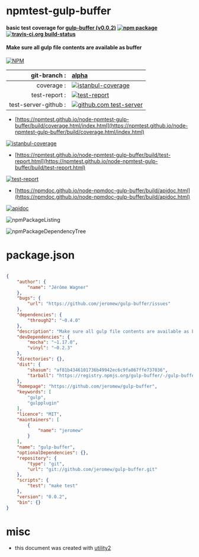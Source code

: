 # npmtest-gulp-buffer

#### basic test coverage for  [gulp-buffer (v0.0.2)](https://github.com/jeromew/gulp-buffer)  [![npm package](https://img.shields.io/npm/v/npmtest-gulp-buffer.svg?style=flat-square)](https://www.npmjs.org/package/npmtest-gulp-buffer) [![travis-ci.org build-status](https://api.travis-ci.org/npmtest/node-npmtest-gulp-buffer.svg)](https://travis-ci.org/npmtest/node-npmtest-gulp-buffer)

#### Make sure all gulp file contents are available as buffer

[![NPM](https://nodei.co/npm/gulp-buffer.png?downloads=true&downloadRank=true&stars=true)](https://www.npmjs.com/package/gulp-buffer)

| git-branch : | [alpha](https://github.com/npmtest/node-npmtest-gulp-buffer/tree/alpha)|
|--:|:--|
| coverage : | [![istanbul-coverage](https://npmtest.github.io/node-npmtest-gulp-buffer/build/coverage.badge.svg)](https://npmtest.github.io/node-npmtest-gulp-buffer/build/coverage.html/index.html)|
| test-report : | [![test-report](https://npmtest.github.io/node-npmtest-gulp-buffer/build/test-report.badge.svg)](https://npmtest.github.io/node-npmtest-gulp-buffer/build/test-report.html)|
| test-server-github : | [![github.com test-server](https://npmtest.github.io/node-npmtest-gulp-buffer/GitHub-Mark-32px.png)](https://npmtest.github.io/node-npmtest-gulp-buffer/build/app/index.html) | | build-artifacts : | [![build-artifacts](https://npmtest.github.io/node-npmtest-gulp-buffer/glyphicons_144_folder_open.png)](https://github.com/npmtest/node-npmtest-gulp-buffer/tree/gh-pages/build)|

- [https://npmtest.github.io/node-npmtest-gulp-buffer/build/coverage.html/index.html](https://npmtest.github.io/node-npmtest-gulp-buffer/build/coverage.html/index.html)

[![istanbul-coverage](https://npmtest.github.io/node-npmtest-gulp-buffer/build/screenCapture.buildCi.browser.%252Ftmp%252Fbuild%252Fcoverage.lib.html.png)](https://npmtest.github.io/node-npmtest-gulp-buffer/build/coverage.html/index.html)

- [https://npmtest.github.io/node-npmtest-gulp-buffer/build/test-report.html](https://npmtest.github.io/node-npmtest-gulp-buffer/build/test-report.html)

[![test-report](https://npmtest.github.io/node-npmtest-gulp-buffer/build/screenCapture.buildCi.browser.%252Ftmp%252Fbuild%252Ftest-report.html.png)](https://npmtest.github.io/node-npmtest-gulp-buffer/build/test-report.html)

- [https://npmdoc.github.io/node-npmdoc-gulp-buffer/build/apidoc.html](https://npmdoc.github.io/node-npmdoc-gulp-buffer/build/apidoc.html)

[![apidoc](https://npmdoc.github.io/node-npmdoc-gulp-buffer/build/screenCapture.buildCi.browser.%252Ftmp%252Fbuild%252Fapidoc.html.png)](https://npmdoc.github.io/node-npmdoc-gulp-buffer/build/apidoc.html)

![npmPackageListing](https://npmtest.github.io/node-npmtest-gulp-buffer/build/screenCapture.npmPackageListing.svg)

![npmPackageDependencyTree](https://npmtest.github.io/node-npmtest-gulp-buffer/build/screenCapture.npmPackageDependencyTree.svg)



# package.json

```json

{
    "author": {
        "name": "Jérôme Wagner"
    },
    "bugs": {
        "url": "https://github.com/jeromew/gulp-buffer/issues"
    },
    "dependencies": {
        "through2": "~0.4.0"
    },
    "description": "Make sure all gulp file contents are available as buffer",
    "devDependencies": {
        "mocha": "~1.17.0",
        "vinyl": "~0.2.3"
    },
    "directories": {},
    "dist": {
        "shasum": "af81b4346101736b49942ec6c9fa867ffe737036",
        "tarball": "https://registry.npmjs.org/gulp-buffer/-/gulp-buffer-0.0.2.tgz"
    },
    "homepage": "https://github.com/jeromew/gulp-buffer",
    "keywords": [
        "gulp",
        "gulpplugin"
    ],
    "licence": "MIT",
    "maintainers": [
        {
            "name": "jeromew"
        }
    ],
    "name": "gulp-buffer",
    "optionalDependencies": {},
    "repository": {
        "type": "git",
        "url": "git://github.com/jeromew/gulp-buffer.git"
    },
    "scripts": {
        "test": "make test"
    },
    "version": "0.0.2",
    "bin": {}
}
```



# misc
- this document was created with [utility2](https://github.com/kaizhu256/node-utility2)
